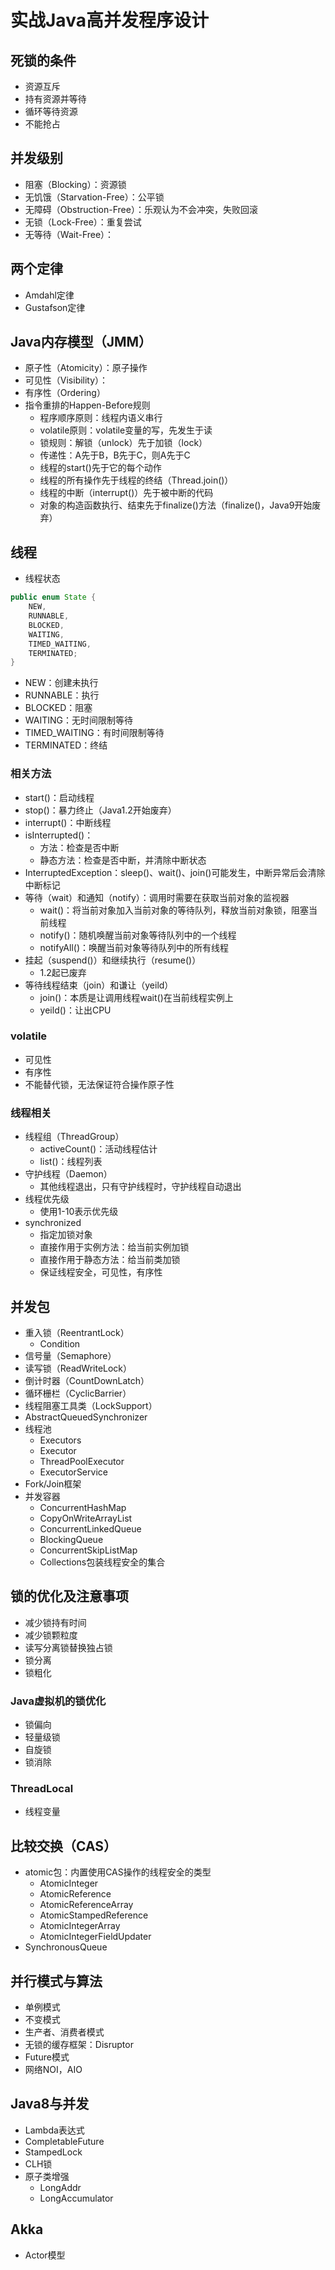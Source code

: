 # 实战Java高并发程序设计

## 死锁的条件

- 资源互斥
- 持有资源并等待
- 循环等待资源
- 不能抢占

## 并发级别

- 阻塞（Blocking）：资源锁
- 无饥饿（Starvation-Free）：公平锁
- 无障碍（Obstruction-Free）：乐观认为不会冲突，失败回滚
- 无锁（Lock-Free）：重复尝试
- 无等待（Wait-Free）：

## 两个定律

- Amdahl定律
- Gustafson定律

## Java内存模型（JMM）

- 原子性（Atomicity）：原子操作
- 可见性（Visibility）：
- 有序性（Ordering）
- 指令重排的Happen-Before规则
  - 程序顺序原则：线程内语义串行
  - volatile原则：volatile变量的写，先发生于读
  - 锁规则：解锁（unlock）先于加锁（lock）
  - 传递性：A先于B，B先于C，则A先于C
  - 线程的start()先于它的每个动作
  - 线程的所有操作先于线程的终结（Thread.join()）
  - 线程的中断（interrupt()）先于被中断的代码
  - 对象的构造函数执行、结束先于finalize()方法（finalize()，Java9开始废弃）

## 线程

- 线程状态

```java
public enum State {
    NEW,
    RUNNABLE,
    BLOCKED,
    WAITING,
    TIMED_WAITING,
    TERMINATED;
}
```

- NEW：创建未执行
- RUNNABLE：执行
- BLOCKED：阻塞
- WAITING：无时间限制等待
- TIMED_WAITING：有时间限制等待
- TERMINATED：终结

### 相关方法

- start()：启动线程
- stop()：暴力终止（Java1.2开始废弃）
- interrupt()：中断线程
- isInterrupted()：
  - 方法：检查是否中断
  - 静态方法：检查是否中断，并清除中断状态
- InterruptedException：sleep()、wait()、join()可能发生，中断异常后会清除中断标记
- 等待（wait）和通知（notify）：调用时需要在获取当前对象的监视器
  - wait()：将当前对象加入当前对象的等待队列，释放当前对象锁，阻塞当前线程
  - notify()：随机唤醒当前对象等待队列中的一个线程
  - notifyAll()：唤醒当前对象等待队列中的所有线程
- 挂起（suspend()）和继续执行（resume()）
  - 1.2起已废弃
- 等待线程结束（join）和谦让（yeild）
  - join()：本质是让调用线程wait()在当前线程实例上
  - yeild()：让出CPU

### volatile

- 可见性
- 有序性
- 不能替代锁，无法保证符合操作原子性

### 线程相关

- 线程组（ThreadGroup）
  - activeCount()：活动线程估计
  - list()：线程列表
- 守护线程（Daemon）
  - 其他线程退出，只有守护线程时，守护线程自动退出
- 线程优先级
  - 使用1-10表示优先级
- synchronized
  - 指定加锁对象
  - 直接作用于实例方法：给当前实例加锁
  - 直接作用于静态方法：给当前类加锁
  - 保证线程安全，可见性，有序性


## 并发包

- 重入锁（ReentrantLock）
  - Condition
- 信号量（Semaphore）
- 读写锁（ReadWriteLock）
- 倒计时器（CountDownLatch）
- 循环栅栏（CyclicBarrier）
- 线程阻塞工具类（LockSupport）
- AbstractQueuedSynchronizer
- 线程池
  - Executors
  - Executor
  - ThreadPoolExecutor
  - ExecutorService
- Fork/Join框架
- 并发容器
  - ConcurrentHashMap
  - CopyOnWriteArrayList
  - ConcurrentLinkedQueue
  - BlockingQueue
  - ConcurrentSkipListMap
  - Collections包装线程安全的集合

## 锁的优化及注意事项

- 减少锁持有时间
- 减少锁颗粒度
- 读写分离锁替换独占锁
- 锁分离
- 锁粗化

### Java虚拟机的锁优化

- 锁偏向
- 轻量级锁
- 自旋锁
- 锁消除

### ThreadLocal

- 线程变量

## 比较交换（CAS）

- atomic包：内置使用CAS操作的线程安全的类型
  - AtomicInteger
  - AtomicReference
  - AtomicReferenceArray
  - AtomicStampedReference
  - AtomicIntegerArray
  - AtomicIntegerFieldUpdater
- SynchronousQueue

## 并行模式与算法

- 单例模式
- 不变模式
- 生产者、消费者模式
- 无锁的缓存框架：Disruptor
- Future模式
- 网络NOI，AIO

## Java8与并发

- Lambda表达式
- CompletableFuture
- StampedLock
- CLH锁
- 原子类增强
  - LongAddr
  - LongAccumulator

## Akka

- Actor模型